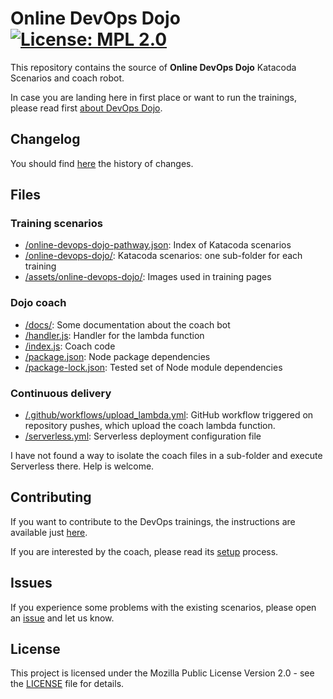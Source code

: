 # Online DevOps Dojo  [![License: MPL 2.0](https://img.shields.io/badge/License-MPL%202.0-brightgreen.svg)](https://opensource.org/licenses/MPL-2.0)

This repository contains the source of **Online DevOps Dojo** Katacoda Scenarios
and coach robot.

In case you are landing here in first place or want to run the trainings, please
read first [about DevOps Dojo](https://dxc-technology.github.io/about-devops-dojo/).

## Changelog

You should find [here](./CHANGELOG.md) the history of changes.

## Files

### Training scenarios

- [/online-devops-dojo-pathway.json](./online-devops-dojo-pathway.json): Index of
Katacoda scenarios
- [/online-devops-dojo/](./online-devops-dojo/): Katacoda scenarios: one sub-folder
for each training
- [/assets/online-devops-dojo/](./assets/online-devops-dojo/): Images used in
training pages

### Dojo coach

- [/docs/](./docs): Some documentation about the coach bot
- [/handler.js](./handler.js): Handler for the lambda function
- [/index.js](./index.js): Coach code
- [/package.json](./package.json): Node package dependencies
- [/package-lock.json](./package-lock.json): Tested set of Node module dependencies

### Continuous delivery

- [/.github/workflows/upload_lambda.yml](/.github/workflows/upload_lambda.yml):
  GitHub workflow triggered on repository pushes, which upload the coach lambda function.
- [/serverless.yml](./serverless.yml): Serverless deployment configuration file

I have not found a way to isolate the coach files in a sub-folder and execute Serverless
there. Help is welcome.

## Contributing

If you want to contribute to the DevOps trainings, the instructions are available
just [here](./CONTRIBUTING.md).

If you are interested by the coach, please read its [setup](./docs/bot-setup.md) process.

## Issues

If you experience some problems with the existing scenarios, please open an
[issue](https://github.com/dxc-technology/online-devops-dojo/issues/new/choose)
and let us know.

## License

This project is licensed under the Mozilla Public License Version 2.0 - see
the [LICENSE](./LICENSE) file for details.
